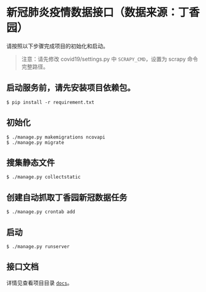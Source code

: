 # 新冠肺炎疫情数据接口（数据来源：丁香园）

请按照以下步骤完成项目的初始化和启动。

> 注意：请先修改 covid19/settings.py 中 `SCRAPY_CMD`，设置为 scrapy 命令完整路径。

## 启动服务前，请先安装项目依赖包。

    $ pip install -r requirement.txt

## 初始化

    $ ./manage.py makemigrations ncovapi
    $ ./manage.py migrate

## 搜集静态文件

    $ ./manage.py collectstatic

## 创建自动抓取丁香园新冠数据任务

    $ ./manage.py crontab add

## 启动

    $ ./manage.py runserver

## 接口文档

详情见查看项目目录 [`docs`](https://github.com/leafcoder/django-covid19/docs)。
